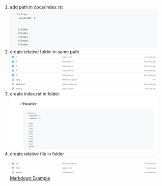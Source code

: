 1. add path in docs/index.rst
![](1.png)
2. create relative folder in same path
![](2.png)
3. create index.rst in folder
![](3.png)
4. create relative file in folder
![](4.png)
<a href="https://github.com/StemhubSmarthome/codesmine-docs-en/blob/master/guide/1/1.md">Markdown Example</a>
